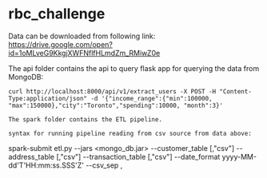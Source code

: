 # rbc_challenge
Data can be downloaded from following link:
https://drive.google.com/open?id=1oMLveG9KkgjXWFNflfHLmdZm_RMiwZ0e

The api folder contains the api to query flask app for querying the data from MongoDB:
```
curl http://localhost:8000/api/v1/extract_users -X POST -H "Content-Type:application/json" -d '{"income_range":{"min":100000, "max":150000},"city":"Toronto","spending":10000, "month":3}'

The spark folder contains the ETL pipeline.

syntax for running pipeline reading from csv source from data above:

```
spark-submit etl.py --jars <mongo_db.jar> --customer_table [<csvPath>,"csv"] --address_table [<csvPath>,"csv"] --transaction_table [<csvPath>,"csv"] --date_format yyyy-MM-dd'T'HH:mm:ss.SSS'Z' --csv_sep ,


